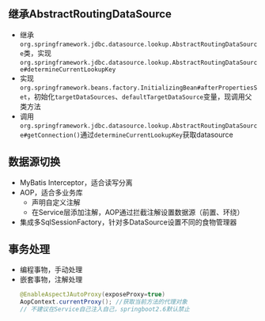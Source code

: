 ## 继承AbstractRoutingDataSource
* 继承`org.springframework.jdbc.datasource.lookup.AbstractRoutingDataSource`类，实现`org.springframework.jdbc.datasource.lookup.AbstractRoutingDataSource#determineCurrentLookupKey`
* 实现`org.springframework.beans.factory.InitializingBean#afterPropertiesSet`，初始化`targetDataSources`、`defaultTargetDataSource`变量，现调用父类方法
* 调用`org.springframework.jdbc.datasource.lookup.AbstractRoutingDataSource#getConnection()`通过`determineCurrentLookupKey`获取datasource

## 数据源切换
* MyBatis Interceptor，适合读写分离
* AOP，适合多业务库
    * 声明自定义注解
    * 在Service层添加注解，AOP通过拦截注解设置数据源（前置、环绕）
* 集成多SqlSessionFactory，针对多DataSource设置不同的食物管理器

## 事务处理
* 编程事物，手动处理
* 嵌套事物，注解处理
    ```java
    @EnableAspectJAutoProxy(exposeProxy=true)
    AopContext.currentProxy(); //获取当前方法的代理对象 
    // 不建议在Service自己注入自己，springboot2.6默认禁止
    ```
